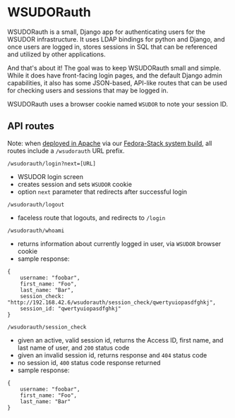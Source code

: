 # WSUDORauth
WSUDORauth is a small, Django app for authenticating users for the WSUDOR infrastructure.  It uses LDAP bindings for python and Django, and once users are logged in, stores sessions in SQL that can be referenced and utilized by other applications.  

And that's about it!  The goal was to keep WSUDORauth small and simple.  While it does have front-facing login pages, and the default Django admin capabilities, it also has some JSON-based, API-like routes that can be used for checking users and sessions that may be logged in.

WSUDORauth uses a browser cookie named `WSUDOR` to note your session ID.

## API routes

Note: when [deployed in Apache](https://github.com/WSULib/fedora-stack/blob/v2/install_scripts/wsudorauth.sh) via our [Fedora-Stack system build](https://github.com/WSULib/fedora-stack/tree/v2), all routes include a `/wsudorauth` URL prefix.

`/wsudorauth/login?next=[URL]`
  * WSUDOR login screen
  * creates session and sets `WSUDOR` cookie
  * option `next` parameter that redirects after successful login

`/wsudorauth/logout`
  * faceless route that logouts, and redirects to `/login`
  
`/wsudorauth/whoami`
  * returns information about currently logged in user, via `WSUDOR` browser cookie
  * sample response:<br>
  ```
  {
      username: "foobar",
      first_name: "Foo",
      last_name: "Bar",
      session_check: "http://192.168.42.6/wsudorauth/session_check/qwertyuiopasdfghkj",
      session_id: "qwertyuiopasdfghkj"
  }
  ```
  
`/wsudorauth/session_check`
  * given an active, valid session id, returns the Access ID, first name, and last name of user, and `200` status code
  * given an invalid session id, returns response and `404` status code
  * no session id, `400` status code response returned
  * sample response:<br>
  ```
  {
      username: "foobar",
      first_name: "Foo",
      last_name: "Bar"
  }
  ```
  